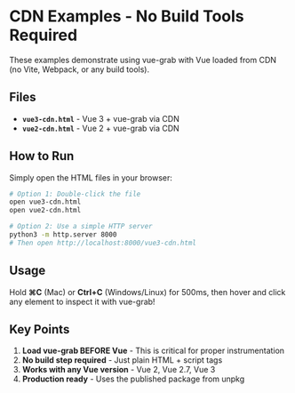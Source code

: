 # CDN Examples - No Build Tools Required

These examples demonstrate using vue-grab with Vue loaded from CDN (no Vite, Webpack, or any build tools).

## Files

- **`vue3-cdn.html`** - Vue 3 + vue-grab via CDN
- **`vue2-cdn.html`** - Vue 2 + vue-grab via CDN

## How to Run

Simply open the HTML files in your browser:

```bash
# Option 1: Double-click the file
open vue3-cdn.html
open vue2-cdn.html

# Option 2: Use a simple HTTP server
python3 -m http.server 8000
# Then open http://localhost:8000/vue3-cdn.html
```

## Usage

Hold **⌘C** (Mac) or **Ctrl+C** (Windows/Linux) for 500ms, then hover and click any element to inspect it with vue-grab!

## Key Points

1. **Load vue-grab BEFORE Vue** - This is critical for proper instrumentation
2. **No build step required** - Just plain HTML + script tags
3. **Works with any Vue version** - Vue 2, Vue 2.7, Vue 3
4. **Production ready** - Uses the published package from unpkg
